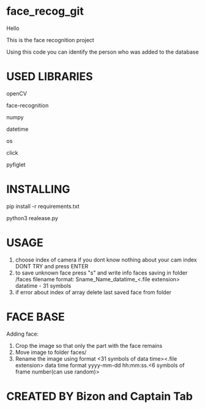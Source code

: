 # face_recog_git
Hello

This is the face recognition project

Using this code you can identify the person who was added to the database

# USED LIBRARIES

openCV

face-recognition

numpy

datetime

os

click

pyfiglet    

# INSTALLING

pip install -r requirements.txt

python3 realease.py

# USAGE

1. choose index of camera
    if you dont know nothing about your cam index DONT TRY and press ENTER
2. to save unknown face press "s" and write info
    faces saving in folder /faces
    filename format: Sname_Name_datatime_<.file extension>  datatime - 31 symbols
3. if error about index of array delete last saved face from folder

# FACE BASE

Adding face:
1. Crop the image so that only the part with the face remains
2. Move image to folder faces/
3. Rename the image using format
    <SName>_<Name>_<31 symbols of data time><.file extension>
    data time format yyyy-mm-dd hh:mm:ss.<6 symbols of frame number(can use random)>

# CREATED BY Bizon and Captain Tab
